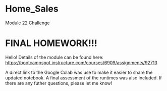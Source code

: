 # Home_Sales
Module 22 Challenge

# FINAL HOMEWORK!!!

Hello! Details of the module can be found here: https://bootcampspot.instructure.com/courses/6909/assignments/92713

A direct link to the Google Colab was use to make it easier to share the updated notebook. A final assessment of the runtimes was also included. If there are any futher questions, please let me know!
